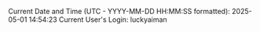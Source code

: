 Current Date and Time (UTC - YYYY-MM-DD HH:MM:SS formatted): 2025-05-01 14:54:23
Current User's Login: luckyaiman
